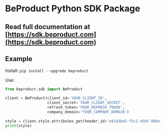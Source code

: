 # BeProduct Python SDK Package
## Read full documentation at **[https://sdk.beproduct.com](https://sdk.beproduct.com)**
## Example
Install:
`pip install --upgrade beproduct`

Use:
```python
from beproduct.sdk import BeProduct

client = BeProduct(client_id='YOUR_CLIENT_ID',
                   client_secret='YOUR_CLIENT_SECRET',
                   refresh_token='YOUR_REFRESH_TOKEN',
                   company_domain='YOUR_COMPANY_DOMAIN')
                   
style = client.style.attributes_get(header_id='e81d3be5-f5c2-450f-888e-8a854dfc2824')
print(style)
```




